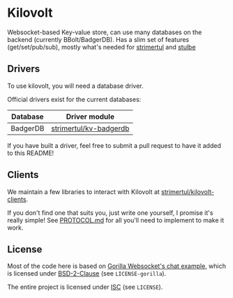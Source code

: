 # Kilovolt

Websocket-based Key-value store, can use many databases on the backend (currently BBolt/BadgerDB). Has a slim set of features (get/set/pub/sub), mostly what's needed for [strimertul](https://github.com/strimertul/strimertul) and [stulbe](https://github.com/strimertul/stulbe/)

## Drivers

To use kilovolt, you will need a database driver.

Official drivers exist for the current databases:

| Database | Driver module                                                       |
|----------|---------------------------------------------------------------------|
| BadgerDB | [strimertul/kv-badgerdb](https://github.com/strimertul/kv-badgerdb) |

If you have built a driver, feel free to submit a pull request to have it added to this README!

## Clients

We maintain a few libraries to interact with Kilovolt at [strimertul/kilovolt-clients](https://github.com/strimertul/kilovolt-clients).

If you don't find one that suits you, just write one yourself, I promise it's really simple! See [PROTOCOL.md](PROTOCOL.md) for all you'll need to implement to make it work.

## License

Most of the code here is based on [Gorilla Websocket's chat example](https://github.com/gorilla/websocket/tree/master/examples/chat), which is licensed under [BSD-2-Clause](LICENSE-gorilla) (see `LICENSE-gorilla`).

The entire project is licensed under [ISC](LICENSE) (see `LICENSE`).
